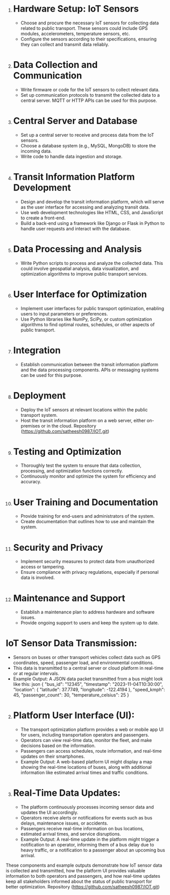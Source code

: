 1. # Hardware Setup: IoT Sensors
   - Choose and procure the necessary IoT sensors for collecting data related to public transport. These sensors could include GPS modules, accelerometers, temperature sensors, etc.
   - Configure the sensors according to their specifications, ensuring they can collect and transmit data reliably.

2. # Data Collection and Communication
   - Write firmware or code for the IoT sensors to collect relevant data.
   - Set up communication protocols to transmit the collected data to a central server. MQTT or HTTP APIs can be used for this purpose.

3. # Central Server and Database
   - Set up a central server to receive and process data from the IoT sensors.
   - Choose a database system (e.g., MySQL, MongoDB) to store the incoming data.
   - Write code to handle data ingestion and storage.

4. # Transit Information Platform Development
   - Design and develop the transit information platform, which will serve as the user interface for accessing and analyzing transit data.
   - Use web development technologies like HTML, CSS, and JavaScript to create a front-end.
   - Build a back-end using a framework like Django or Flask in Python to handle user requests and interact with the database.

5. # Data Processing and Analysis
   - Write Python scripts to process and analyze the collected data. This could involve geospatial analysis, data visualization, and optimization algorithms to improve public transport services.

6. # User Interface for Optimization
   - Implement user interfaces for public transport optimization, enabling users to input parameters or preferences.
   - Use Python libraries like NumPy, SciPy, or custom optimization algorithms to find optimal routes, schedules, or other aspects of public transport.

7. # Integration
   - Establish communication between the transit information platform and the data processing components. APIs or messaging systems can be used for this purpose.

8. # Deployment
   - Deploy the IoT sensors at relevant locations within the public transport system.
   - Host the transit information platform on a web server, either on-premises or in the cloud.
   Repository (https://github.com/satheesh0987/IOT.git) 

9. # Testing and Optimization
   - Thoroughly test the system to ensure that data collection, processing, and optimization functions correctly.
   - Continuously monitor and optimize the system for efficiency and accuracy.

10. # User Training and Documentation
    - Provide training for end-users and administrators of the system.
    - Create documentation that outlines how to use and maintain the system.

11. # Security and Privacy
    - Implement security measures to protect data from unauthorized access or tampering.
    - Ensure compliance with privacy regulations, especially if personal data is involved.

12. # Maintenance and Support
    - Establish a maintenance plan to address hardware and software issues.
    - Provide ongoing support to users and keep the system up to date.
# IoT Sensor Data Transmission:
   - Sensors on buses or other transport vehicles collect data such as GPS coordinates, speed, passenger load, and environmental conditions.
   - This data is transmitted to a central server or cloud platform in real-time or at regular intervals.
   - Example Output: A JSON data packet transmitted from a bus might look like this:
     json
     {
       "bus_id": "12345",
       "timestamp": "2023-11-04T10:30:00",
       "location": {
         "latitude": 37.7749,
         "longitude": -122.4194
       },
       "speed_kmph": 45,
       "passenger_count": 30,
       "temperature_celsius": 25
     }
     

2. # Platform User Interface (UI):
   - The transport optimization platform provides a web or mobile app UI for users, including transportation operators and passengers.
   - Operators can view real-time data, monitor the fleet, and make decisions based on the information.
   - Passengers can access schedules, route information, and real-time updates on their smartphones.
   - Example Output: A web-based platform UI might display a map showing the real-time locations of buses, along with additional information like estimated arrival times and traffic conditions.

3. # Real-Time Data Updates:
   - The platform continuously processes incoming sensor data and updates the UI accordingly.
   - Operators receive alerts or notifications for events such as bus delays, maintenance issues, or accidents.
   - Passengers receive real-time information on bus locations, estimated arrival times, and service disruptions.
   - Example Output: A real-time update in the platform might trigger a notification to an operator, informing them of a bus delay due to heavy traffic, or a notification to a passenger about an upcoming bus arrival.
 
These components and example outputs demonstrate how IoT sensor data is collected and transmitted, how the platform UI provides valuable information to both operators and passengers, and how real-time updates keep all stakeholders informed about the status of public transport for better optimization.
Repository (https://github.com/satheesh0987/IOT.git)
